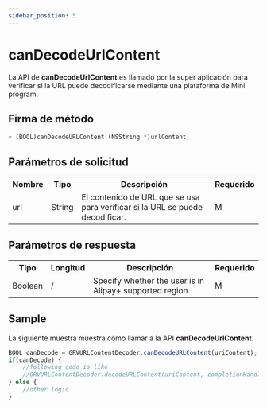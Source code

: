 ```yaml
---
sidebar_position: 5
---
```


# canDecodeUrlContent

La API de **canDecodeUrlContent** es llamado por la super aplicación para verificar si la URL puede decodificarse mediante una plataforma de Mini program.

## Firma de método
```js
+ (BOOL)canDecodeURLContent:(NSString *)urlContent;
```

## Parámetros de solicitud

<table>
    <tr>
        <th>Nombre</th>
        <th>Tipo</th>
        <th>Descripción</th>
        <th>Requerido</th>
    </tr>
    <tr>
        <td>url</td>
        <td>String</td>
        <td>El contenido de URL que se usa para verificar si la URL se puede decodificar.</td>
        <td>M</td>
    </tr>
</table>



## Parámetros de respuesta

<table>
    <tr>
        <th>Tipo</th>
        <th>Longitud</th>
        <th>Descripción</th>
        <th>Requerido</th>
    </tr>
    <tr>
        <td>Boolean</td>
        <td>/</td>
        <td>Specify whether the user is in Alipay+ supported region.</td>
        <td>M</td>
    </tr>
</table>



## Sample

La siguiente muestra muestra cómo llamar a la API **canDecodeUrlContent**.

```js
BOOL canDecode = GRVURLContentDecoder.canDecodeURLContent(uriContent);
if(canDecode) {
    //following code is like
    //GRVURLContentDecoder.decodeURLContent(uriContent, completionHandler)
} else {
    //other logic 
}
```
